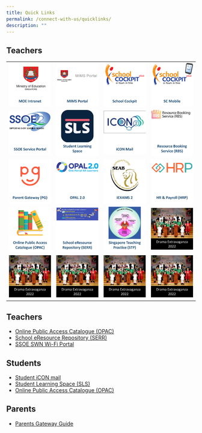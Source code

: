 ```yaml
---
title: Quick Links
permalink: /connect-with-us/quicklinks/
description: ""
---
```

## **Teachers**
<table>
	<tr>
		<td width="25%">
			<a href="https://intranet.moe.gov.sg/">
				<img src="/images/CONNECT%20with%20Us/Quick%20Links/MOE%20Intranet.jpg"/>
			</a>
		</td>
		<td width="25%">
			<a href="https://portal.mims.moe.gov.sg/idmdash/#/dashboard">
				<img src="/images/CONNECT%20with%20Us/Quick%20Links/MIMS%20Portal.jpg"/>
			</a>
		</td>
		<td width="25%">
			<a href="https://schoolcockpit.moe.gov.sg/">
				<img src="/images/CONNECT%20with%20Us/Quick%20Links/Sch%20Cockpit.jpg"/>
			</a>
		</td>
		<td width="25%">
			<a href="https://scmobile.moe.edu.sg/login">
				<img src="/images/CONNECT%20with%20Us/Quick%20Links/SCMobile.jpg"/>
			</a>
		</td>
	</tr>
	<tr>
		<td width="25%">
			<a href="https://ssoe2.moe.edu.sg/sp?id=index">
				<img src="/images/CONNECT%20with%20Us/Quick%20Links/SSOE2Portal.jpg"/>
			</a>
		</td>
		<td width="25%">
			<a href="https://vle.learning.moe.edu.sg/login">
				<img src="/images/CONNECT%20with%20Us/Quick%20Links/SLS.jpg"/>
			</a>
		</td>
		<td width="25%">
			<a href="https://workspace.google.com/dashboard">
				<img src="/images/CONNECT%20with%20Us/Quick%20Links/iCON.jpg"/>
			</a>
		</td>
		<td width="25%">
			<a href="https://rbs.avero-tech.com/">
				<img src="/images/CONNECT%20with%20Us/Quick%20Links/RBS.jpg"/>
			</a>
		</td>
	</tr>
	<tr>
		<td width="25%">
			<a href="https://pg.moe.edu.sg/">
				<img src="/images/CONNECT%20with%20Us/Quick%20Links/PG.jpg"/>
				</a>
			</td>
			<td width="25%">
				<a href="http://opal2.moe.edu.sg/">
				<img src="/images/CONNECT%20with%20Us/Quick%20Links/OPAL2.jpg"/>
				</a>
		</td>
		<td width="25%">
			<a href="http://iexams.seab.gov.sg/login">
				<img src="/images/CONNECT%20with%20Us/Quick%20Links/iEXAM2.jpg"/>
			</a>	
		</td>
		<td width="25%">
			<a href="http://www.hrp.gov.sg/">
				<img src="/images/CONNECT%20with%20Us/Quick%20Links/HRP.jpg"/>
				</a>
		</td>
	</tr>	
	<tr>
		<td width="25%">
			<a href="https://schoolibrary.moe.edu.sg/firsttoapayohpri">
				<img src="/images/CONNECT%20with%20Us/Quick%20Links/OPAC.jpg"/>
				</a>
			</td>
			<td width="25%">
				<a href="https://schoolibrary.moe.edu.sg/eresourcespri/cgi-bin/spydus.exe/MSGTRN/WPAC/HOME/">
				<img src="/images/CONNECT%20with%20Us/Quick%20Links/SERR.jpg"/>
				</a>
		</td>
		<td width="25%">
			<a href="https://go.gov.sg/stp">
				<img src="/images/CONNECT%20with%20Us/Quick%20Links/STP.jpg"/>
			</a>	
		</td>
		<td width="25%">
			<a href="/highlights/2022/drama-extravaganza-2022/">
				<img src="/images/Highlights/2022/Drama%20Extravaganza%202022/Drama%20Extravaganza%202022%20Pic%20Link.jpg"/>
				</a>
		</td>
	</tr>	
	<tr>
		<td width="25%">
			<a href="/highlights/2022/drama-extravaganza-2022/">
				<img src="/images/Highlights/2022/Drama%20Extravaganza%202022/Drama%20Extravaganza%202022%20Pic%20Link.jpg"/>
				</a>
			</td>
			<td width="25%">
				<a href="/highlights/2022/drama-extravaganza-2022/">
				<img src="/images/Highlights/2022/Drama%20Extravaganza%202022/Drama%20Extravaganza%202022%20Pic%20Link.jpg"/>
				</a>
		</td>
		<td width="25%">
			<a href="/highlights/2022/drama-extravaganza-2022/">
				<img src="/images/Highlights/2022/Drama%20Extravaganza%202022/Drama%20Extravaganza%202022%20Pic%20Link.jpg"/>
			</a>	
		</td>
		<td width="25%">
			<a href="/highlights/2022/drama-extravaganza-2022/">
				<img src="/images/Highlights/2022/Drama%20Extravaganza%202022/Drama%20Extravaganza%202022%20Pic%20Link.jpg"/>
				</a>
		</td>
	</tr>
</table>



## **Teachers**



* [Online Public Access Catalogue (OPAC)](https://schoolibrary.moe.edu.sg/firsttoapayohpri)
* [School eResource Repository (SERR)](https://schoolibrary.moe.edu.sg/eresourcespri/cgi-bin/spydus.exe/MSGTRN/WPAC/HOME)
* [SSOE SWN Wi-Fi Portal](https://portal.swn.moe.edu.sg/)
## **Students**
* [Student iCON mail](https://workspace.google.com/dashboard)
* [Student Learning Space (SLS)](https://vle.learning.moe.edu.sg/login)
* [Online Public Access Catalogue (OPAC)](https://schoolibrary.moe.edu.sg/firsttoapayohpri)
## **Parents**
* [Parents Gateway Guide](/ftpps-family/parents-corner/parents-gateway)